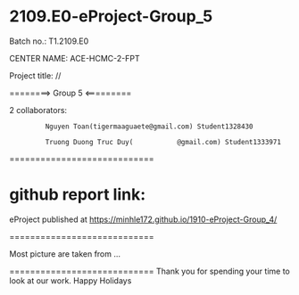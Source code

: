 # 2109.E0-eProject-Group_5

Batch no.: T1.2109.E0

CENTER NAME: ACE-HCMC-2-FPT

Project title: //

========> Group 5 <=========

2 collaborators:

             Nguyen Toan(tigermaaguaete@gmail.com) Student1328430

             Truong Duong Truc Duy(           @gmail.com) Student1333971
             
             
============================

github report link: 
============================

eProject published at https://minhle172.github.io/1910-eProject-Group_4/

============================

Most picture are taken from ...

============================ Thank you for spending your time to look at our work. Happy Holidays


